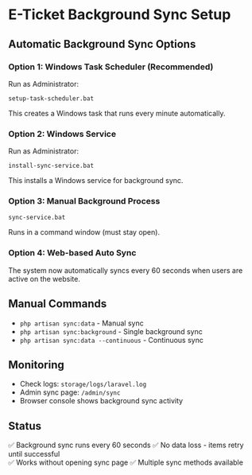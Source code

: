 # E-Ticket Background Sync Setup

## Automatic Background Sync Options

### Option 1: Windows Task Scheduler (Recommended)
Run as Administrator:
```
setup-task-scheduler.bat
```
This creates a Windows task that runs every minute automatically.

### Option 2: Windows Service
Run as Administrator:
```
install-sync-service.bat
```
This installs a Windows service for background sync.

### Option 3: Manual Background Process
```
sync-service.bat
```
Runs in a command window (must stay open).

### Option 4: Web-based Auto Sync
The system now automatically syncs every 60 seconds when users are active on the website.

## Manual Commands

- `php artisan sync:data` - Manual sync
- `php artisan sync:background` - Single background sync
- `php artisan sync:data --continuous` - Continuous sync

## Monitoring

- Check logs: `storage/logs/laravel.log`
- Admin sync page: `/admin/sync`
- Browser console shows background sync activity

## Status

✅ Background sync runs every 60 seconds
✅ No data loss - items retry until successful  
✅ Works without opening sync page
✅ Multiple sync methods available
##